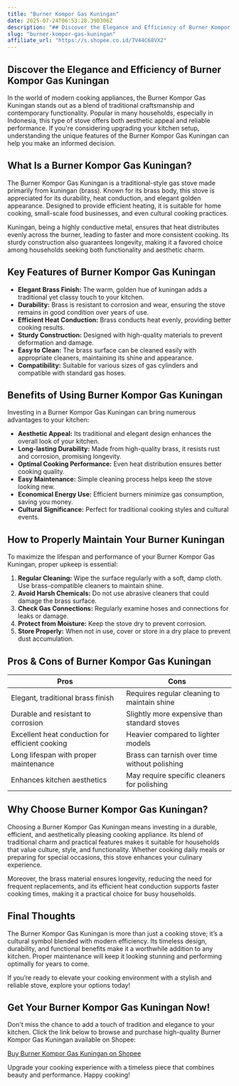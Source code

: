 ```yaml
---
title: "Burner Kompor Gas Kuningan"
date: 2025-07-24T06:53:28.390306Z
description: "## Discover the Elegance and Efficiency of Burner Kompor Gas Kuningan..."
slug: "burner-kompor-gas-kuningan"
affiliate_url: "https://s.shopee.co.id/7V44C68VX2"
---
```

## Discover the Elegance and Efficiency of Burner Kompor Gas Kuningan

In the world of modern cooking appliances, the Burner Kompor Gas Kuningan stands out as a blend of traditional craftsmanship and contemporary functionality. Popular in many households, especially in Indonesia, this type of stove offers both aesthetic appeal and reliable performance. If you're considering upgrading your kitchen setup, understanding the unique features of the Burner Kompor Gas Kuningan can help you make an informed decision.

## What Is a Burner Kompor Gas Kuningan?

The Burner Kompor Gas Kuningan is a traditional-style gas stove made primarily from kuningan (brass). Known for its brass body, this stove is appreciated for its durability, heat conduction, and elegant golden appearance. Designed to provide efficient heating, it is suitable for home cooking, small-scale food businesses, and even cultural cooking practices.

Kuningan, being a highly conductive metal, ensures that heat distributes evenly across the burner, leading to faster and more consistent cooking. Its sturdy construction also guarantees longevity, making it a favored choice among households seeking both functionality and aesthetic charm.

## Key Features of Burner Kompor Gas Kuningan

- **Elegant Brass Finish:** The warm, golden hue of kuningan adds a traditional yet classy touch to your kitchen.
- **Durability:** Brass is resistant to corrosion and wear, ensuring the stove remains in good condition over years of use.
- **Efficient Heat Conduction:** Brass conducts heat evenly, providing better cooking results.
- **Sturdy Construction:** Designed with high-quality materials to prevent deformation and damage.
- **Easy to Clean:** The brass surface can be cleaned easily with appropriate cleaners, maintaining its shine and appearance.
- **Compatibility:** Suitable for various sizes of gas cylinders and compatible with standard gas hoses.

## Benefits of Using Burner Kompor Gas Kuningan

Investing in a Burner Kompor Gas Kuningan can bring numerous advantages to your kitchen:

- **Aesthetic Appeal:** Its traditional and elegant design enhances the overall look of your kitchen.
- **Long-lasting Durability:** Made from high-quality brass, it resists rust and corrosion, promising longevity.
- **Optimal Cooking Performance:** Even heat distribution ensures better cooking quality.
- **Easy Maintenance:** Simple cleaning process helps keep the stove looking new.
- **Economical Energy Use:** Efficient burners minimize gas consumption, saving you money.
- **Cultural Significance:** Perfect for traditional cooking styles and cultural events.

## How to Properly Maintain Your Burner Kuningan

To maximize the lifespan and performance of your Burner Kompor Gas Kuningan, proper upkeep is essential:

1. **Regular Cleaning:** Wipe the surface regularly with a soft, damp cloth. Use brass-compatible cleaners to maintain shine.
2. **Avoid Harsh Chemicals:** Do not use abrasive cleaners that could damage the brass surface.
3. **Check Gas Connections:** Regularly examine hoses and connections for leaks or damage.
4. **Protect from Moisture:** Keep the stove dry to prevent corrosion.
5. **Store Properly:** When not in use, cover or store in a dry place to prevent dust accumulation.

## Pros & Cons of Burner Kompor Gas Kuningan

| Pros                                              | Cons                                               |
|---------------------------------------------------|---------------------------------------------------|
| Elegant, traditional brass finish               | Requires regular cleaning to maintain shine    |
| Durable and resistant to corrosion             | Slightly more expensive than standard stoves  |
| Excellent heat conduction for efficient cooking | Heavier compared to lighter models             |
| Long lifespan with proper maintenance          | Brass can tarnish over time without polishing |
| Enhances kitchen aesthetics                    | May require specific cleaners for polishing  |

## Why Choose Burner Kompor Gas Kuningan?

Choosing a Burner Kompor Gas Kuningan means investing in a durable, efficient, and aesthetically pleasing cooking appliance. Its blend of traditional charm and practical features makes it suitable for households that value culture, style, and functionality. Whether cooking daily meals or preparing for special occasions, this stove enhances your culinary experience.

Moreover, the brass material ensures longevity, reducing the need for frequent replacements, and its efficient heat conduction supports faster cooking times, making it a practical choice for busy households.

## Final Thoughts

The Burner Kompor Gas Kuningan is more than just a cooking stove; it’s a cultural symbol blended with modern efficiency. Its timeless design, durability, and functional benefits make it a worthwhile addition to any kitchen. Proper maintenance will keep it looking stunning and performing optimally for years to come.

If you’re ready to elevate your cooking environment with a stylish and reliable stove, explore your options today!

## Get Your Burner Kompor Gas Kuningan Now!

Don't miss the chance to add a touch of tradition and elegance to your kitchen. Click the link below to browse and purchase high-quality Burner Kompor Gas Kuningan available on Shopee:

[Buy Burner Kompor Gas Kuningan on Shopee](https://s.shopee.co.id/7V44C68VX2)

Upgrade your cooking experience with a timeless piece that combines beauty and performance. Happy cooking!